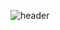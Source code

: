 ![header](https://capsule-render.vercel.app/api?type=waving&color=auto&height=300&section=header&text=Jonggu-code&fontAlignY=30&fontSize=74&desc=Github%20Profile&descSize=20&fontColor=ffffff&descAlign=69&descAlignY=45)
<!--
**Jonggu-code/Jonggu-code** is a ✨ _special_ ✨ repository because its `README.md` (this file) appears on your GitHub profile.

Here are some ideas to get you started:

- 🔭 I’m currently working on ...
- 🌱 I’m currently learning ...
- 👯 I’m looking to collaborate on ...
- 🤔 I’m looking for help with ...
- 💬 Ask me about ...
- 📫 How to reach me: ...
- 😄 Pronouns: ...
- ⚡ Fun fact: ...
-->
